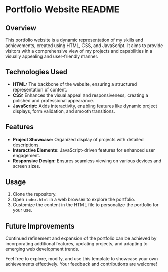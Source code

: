 # Portfolio Website README

## Overview
This portfolio website is a dynamic representation of my skills and achievements, created using HTML, CSS, and JavaScript. It aims to provide visitors with a comprehensive view of my projects and capabilities in a visually appealing and user-friendly manner.

## Technologies Used
- **HTML:** The backbone of the website, ensuring a structured representation of content.
- **CSS:** Enhances the visual appeal and responsiveness, creating a polished and professional appearance.
- **JavaScript:** Adds interactivity, enabling features like dynamic project displays, form validation, and smooth transitions.

## Features
- **Project Showcase:** Organized display of projects with detailed descriptions.
- **Interactive Elements:** JavaScript-driven features for enhanced user engagement.
- **Responsive Design:** Ensures seamless viewing on various devices and screen sizes.

## Usage
1. Clone the repository.
2. Open `index.html` in a web browser to explore the portfolio.
3. Customize the content in the HTML file to personalize the portfolio for your use.

## Future Improvements
Continued refinement and expansion of the portfolio can be achieved by incorporating additional features, updating projects, and adapting to emerging web development trends.

Feel free to explore, modify, and use this template to showcase your own achievements effectively. Your feedback and contributions are welcome!
